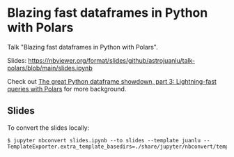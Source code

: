 # Blazing fast dataframes in Python with Polars

Talk "Blazing fast dataframes in Python with Polars".

Slides: https://nbviewer.org/format/slides/github/astrojuanlu/talk-polars/blob/main/slides.ipynb

Check out [The great Python dataframe showdown, part 3: Lightning-fast queries with Polars](https://dev.to/astrojuanlu/lightning-fast-queries-with-polars-1bp3) for more background.

## Slides

To convert the slides locally:

```
$ jupyter nbconvert slides.ipynb --to slides --template juanlu --TemplateExporter.extra_template_basedirs=./share/jupyter/nbconvert/templates
```
